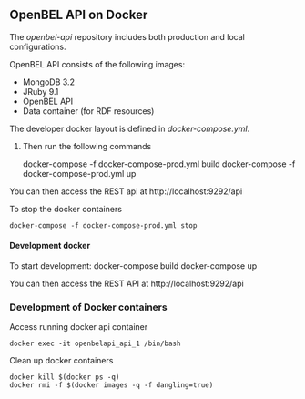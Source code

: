 ## OpenBEL API on Docker

The *openbel-api* repository includes both production and local
configurations.

OpenBEL API consists of the following images:

- MongoDB 3.2
- JRuby 9.1
- OpenBEL API
- Data container (for RDF resources)

The developer docker layout is defined in *docker-compose.yml*.
1. Then run the following commands

    docker-compose -f docker-compose-prod.yml build
    docker-compose -f docker-compose-prod.yml up

You can then access the REST api at http://localhost:9292/api


To stop the docker containers

    docker-compose -f docker-compose-prod.yml stop


#### Development docker

To start development:
    docker-compose build
    docker-compose up

You can then access the REST API at http://localhost:9292/api

### Development of Docker containers

Access running docker api container

    docker exec -it openbelapi_api_1 /bin/bash

Clean up docker containers

    docker kill $(docker ps -q)
    docker rmi -f $(docker images -q -f dangling=true)

